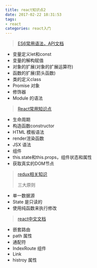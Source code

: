 ```yaml
---
title: react知识点2
date: 2017-02-22 18:31:53
tags: 
- react
categories: react入门
---
```

>[ES6常用语法，API文档](http://es6.ruanyifeng.com/#docs/reference)
>
* 变量定义let和const
* 变量的解构赋值
* 对象的扩展(对象的扩展运算符)
* 函数的扩展(箭头函数)
* 类的定义class
* Promise 对象
* 修饰器
* Module 的语法

>[React常用知识点](http://www.ruanyifeng.com/blog/2015/03/react.html)
>
* 生命周期
* 构造函数constructor
* HTML 模板语法
* render渲染函数
* JSX 语法
* 组件
* this.state和this.props，组件状态和属性
* 获取真实的DOM节点

>[redux相关知识](http://cn.redux.js.org/docs/introduction/ThreePrinciples.html)
>
>三大原则
>
* 单一数据源
* State 是只读的
* 使用纯函数来执行修改

>[react中文文档](http://www.ruanyifeng.com/blog/2016/05/react_router.html?utm_source=tool.lu)
>
* 嵌套路由
* path 属性
* 通配符
* IndexRoute 组件
* Link
* histroy 属性